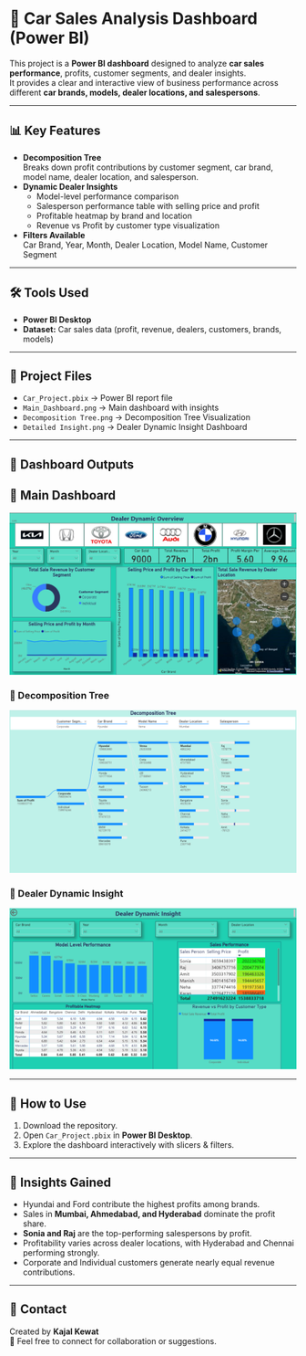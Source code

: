 # 🚗 Car Sales Analysis Dashboard (Power BI)

This project is a **Power BI dashboard** designed to analyze **car sales performance**, profits, customer segments, and dealer insights.  
It provides a clear and interactive view of business performance across different **car brands, models, dealer locations, and salespersons**.

---

## 📊 Key Features
- **Decomposition Tree**  
  Breaks down profit contributions by customer segment, car brand, model name, dealer location, and salesperson.  
- **Dynamic Dealer Insights**  
  - Model-level performance comparison  
  - Salesperson performance table with selling price and profit  
  - Profitable heatmap by brand and location  
  - Revenue vs Profit by customer type visualization  
- **Filters Available**  
  Car Brand, Year, Month, Dealer Location, Model Name, Customer Segment  

---

## 🛠️ Tools Used
- **Power BI Desktop**
- **Dataset:** Car sales data (profit, revenue, dealers, customers, brands, models)

---

## 📂 Project Files
- `Car_Project.pbix` → Power BI report file
- `Main_Dashboard.png` → Main dashboard with insights  
- `Decomposition Tree.png` → Decomposition Tree Visualization  
- `Detailed Insight.png` → Dealer Dynamic Insight Dashboard  

---

## 📸 Dashboard Outputs


## 🔹 Main Dashboard

![Dealer Dynamic Overview Dashboard](Main_Dashboard.png)

### 🔹 Decomposition Tree
![Decomposition Tree](Decomposition%20Tree.png)

### 🔹 Dealer Dynamic Insight
![Detailed Insight](Detailed%20Insight.png)

---

## 🚀 How to Use
1. Download the repository.
2. Open `Car_Project.pbix` in **Power BI Desktop**.
3. Explore the dashboard interactively with slicers & filters.

---

## 📌 Insights Gained
- Hyundai and Ford contribute the highest profits among brands.  
- Sales in **Mumbai, Ahmedabad, and Hyderabad** dominate the profit share.  
- **Sonia and Raj** are the top-performing salespersons by profit.  
- Profitability varies across dealer locations, with Hyderabad and Chennai performing strongly.  
- Corporate and Individual customers generate nearly equal revenue contributions.

---

## 📧 Contact
Created by **Kajal Kewat**  
📩 Feel free to connect for collaboration or suggestions.
